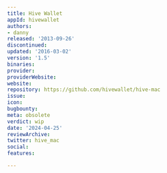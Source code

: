 ```yaml
---
title: Hive Wallet
appId: hivewallet
authors:
- danny
released: '2013-09-26'
discontinued: 
updated: '2016-03-02'
version: '1.5'
binaries: 
provider: 
providerWebsite: 
website: 
repository: https://github.com/hivewallet/hive-mac
issue: 
icon: 
bugbounty: 
meta: obsolete
verdict: wip
date: '2024-04-25'
reviewArchive: 
twitter: hive_mac
social: 
features: 

---
```


